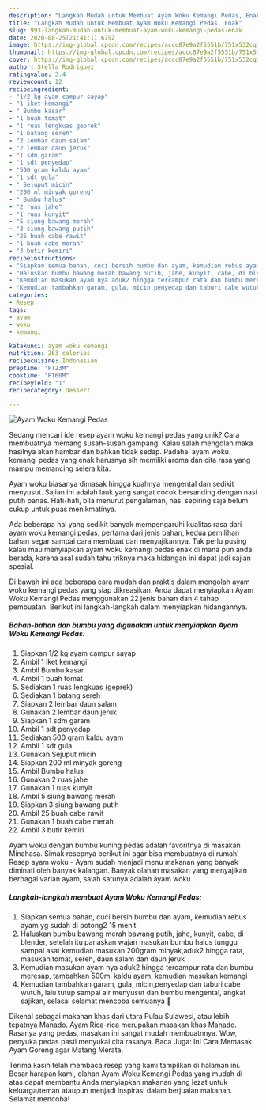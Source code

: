 ```yaml
---
description: "Langkah Mudah untuk Membuat Ayam Woku Kemangi Pedas, Enak"
title: "Langkah Mudah untuk Membuat Ayam Woku Kemangi Pedas, Enak"
slug: 993-langkah-mudah-untuk-membuat-ayam-woku-kemangi-pedas-enak
date: 2020-08-25T21:41:11.679Z
image: https://img-global.cpcdn.com/recipes/accc87e9a2f5551b/751x532cq70/ayam-woku-kemangi-pedas-foto-resep-utama.jpg
thumbnail: https://img-global.cpcdn.com/recipes/accc87e9a2f5551b/751x532cq70/ayam-woku-kemangi-pedas-foto-resep-utama.jpg
cover: https://img-global.cpcdn.com/recipes/accc87e9a2f5551b/751x532cq70/ayam-woku-kemangi-pedas-foto-resep-utama.jpg
author: Stella Rodriguez
ratingvalue: 3.4
reviewcount: 12
recipeingredient:
- "1/2 kg ayam campur sayap"
- "1 iket kemangi"
- " Bumbu kasar"
- "1 buah tomat"
- "1 ruas lengkuas geprek"
- "1 batang sereh"
- "2 lembar daun salam"
- "2 lembar daun jeruk"
- "1 sdm garam"
- "1 sdt penyedap"
- "500 gram kaldu ayam"
- "1 sdt gula"
- " Sejuput micin"
- "200 ml minyak goreng"
- " Bumbu halus"
- "2 ruas jahe"
- "1 ruas kunyit"
- "5 siung bawang merah"
- "3 siung bawang putih"
- "25 buah cabe rawit"
- "1 buah cabe merah"
- "3 butir kemiri"
recipeinstructions:
- "Siapkan semua bahan, cuci bersih bumbu dan ayam, kemudian rebus ayam yg sudah di potong2 15 menit"
- "Haluskan bumbu bawang merah bawang putih, jahe, kunyit, cabe, di blender, setelah itu panaskan wajan masukan bumbu halus tunggu sampai asat kemudian masukan 200gram minyak,aduk2 hingga rata, masukan tomat, sereh, daun salam dan daun jeruk"
- "Kemudian masukan ayam nya aduk2 hingga tercampur rata dan bumbu meresap, tambahkan 500ml kaldu ayam, kemudian masukan kemangi"
- "Kemudian tambahkan garam, gula, micin,penyedap dan taburi cabe wutuh, lalu tutup sampai air menyusut dan bumbu mengental, angkat sajikan, selasai selamat mencoba semuanya 💛"
categories:
- Resep
tags:
- ayam
- woku
- kemangi

katakunci: ayam woku kemangi 
nutrition: 263 calories
recipecuisine: Indonesian
preptime: "PT23M"
cooktime: "PT60M"
recipeyield: "1"
recipecategory: Dessert

---
```



![Ayam Woku Kemangi Pedas](https://img-global.cpcdn.com/recipes/accc87e9a2f5551b/751x532cq70/ayam-woku-kemangi-pedas-foto-resep-utama.jpg)

Sedang mencari ide resep ayam woku kemangi pedas yang unik? Cara membuatnya memang susah-susah gampang. Kalau salah mengolah maka hasilnya akan hambar dan bahkan tidak sedap. Padahal ayam woku kemangi pedas yang enak harusnya sih memiliki aroma dan cita rasa yang mampu memancing selera kita.

Ayam woku biasanya dimasak hingga kuahnya mengental dan sedikit menyusut. Sajian ini adalah lauk yang sangat cocok bersanding dengan nasi putih panas. Hati-hati, bila menurut pengalaman, nasi sepiring saja belum cukup untuk puas menikmatinya.

Ada beberapa hal yang sedikit banyak mempengaruhi kualitas rasa dari ayam woku kemangi pedas, pertama dari jenis bahan, kedua pemilihan bahan segar sampai cara membuat dan menyajikannya. Tak perlu pusing kalau mau menyiapkan ayam woku kemangi pedas enak di mana pun anda berada, karena asal sudah tahu triknya maka hidangan ini dapat jadi sajian spesial.


Di bawah ini ada beberapa cara mudah dan praktis dalam mengolah ayam woku kemangi pedas yang siap dikreasikan. Anda dapat menyiapkan Ayam Woku Kemangi Pedas menggunakan 22 jenis bahan dan 4 tahap pembuatan. Berikut ini langkah-langkah dalam menyiapkan hidangannya.

<!--inarticleads1-->

##### Bahan-bahan dan bumbu yang digunakan untuk menyiapkan Ayam Woku Kemangi Pedas:

1. Siapkan 1/2 kg ayam campur sayap
1. Ambil 1 iket kemangi
1. Ambil  Bumbu kasar
1. Ambil 1 buah tomat
1. Sediakan 1 ruas lengkuas (geprek)
1. Sediakan 1 batang sereh
1. Siapkan 2 lembar daun salam
1. Gunakan 2 lembar daun jeruk
1. Siapkan 1 sdm garam
1. Ambil 1 sdt penyedap
1. Sediakan 500 gram kaldu ayam
1. Ambil 1 sdt gula
1. Gunakan  Sejuput micin
1. Siapkan 200 ml minyak goreng
1. Ambil  Bumbu halus
1. Gunakan 2 ruas jahe
1. Gunakan 1 ruas kunyit
1. Ambil 5 siung bawang merah
1. Siapkan 3 siung bawang putih
1. Ambil 25 buah cabe rawit
1. Gunakan 1 buah cabe merah
1. Ambil 3 butir kemiri


Ayam woku dengan bumbu kuning pedas adalah favoritnya di masakan Minahasa. Simak resepnya berikut ini agar bisa membuatnya di rumah! Resep ayam woku - Ayam sudah menjadi menu makanan yang banyak diminati oleh banyak kalangan. Banyak olahan masakan yang menyajikan berbagai varian ayam, salah satunya adalah ayam woku. 

<!--inarticleads2-->

##### Langkah-langkah membuat Ayam Woku Kemangi Pedas:

1. Siapkan semua bahan, cuci bersih bumbu dan ayam, kemudian rebus ayam yg sudah di potong2 15 menit
1. Haluskan bumbu bawang merah bawang putih, jahe, kunyit, cabe, di blender, setelah itu panaskan wajan masukan bumbu halus tunggu sampai asat kemudian masukan 200gram minyak,aduk2 hingga rata, masukan tomat, sereh, daun salam dan daun jeruk
1. Kemudian masukan ayam nya aduk2 hingga tercampur rata dan bumbu meresap, tambahkan 500ml kaldu ayam, kemudian masukan kemangi
1. Kemudian tambahkan garam, gula, micin,penyedap dan taburi cabe wutuh, lalu tutup sampai air menyusut dan bumbu mengental, angkat sajikan, selasai selamat mencoba semuanya 💛


Dikenal sebagai makanan khas dari utara Pulau Sulawesi, atau lebih tepatnya Manado. Ayam Rica-rica merupakan masakan khas Manado. Rasanya yang pedas, masakan ini sangat mudah membuatnnya. Wow, penyuka pedas pasti menyukai cita rasanya. Baca Juga: Ini Cara Memasak Ayam Goreng agar Matang Merata. 

Terima kasih telah membaca resep yang kami tampilkan di halaman ini. Besar harapan kami, olahan Ayam Woku Kemangi Pedas yang mudah di atas dapat membantu Anda menyiapkan makanan yang lezat untuk keluarga/teman ataupun menjadi inspirasi dalam berjualan makanan. Selamat mencoba!
